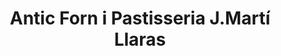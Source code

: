 ---
title: "Antic Forn i Pastisseria J.Martí Llaras"
url: /lleida/antic-forn-i-pastisseria-j-marti-llaras/
shop: Bäckerei
---
